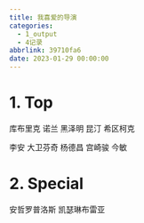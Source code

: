```yaml
---
title: 我喜爱的导演
categories:
  - 1_output
  - 4记录
abbrlink: 39710fa6
date: 2023-01-29 00:00:00
---
```


# 1. Top

库布里克
诺兰
黑泽明
昆汀
希区柯克

李安
大卫芬奇
杨德昌
宫崎骏
今敏

# 2. Special

安哲罗普洛斯
凯瑟琳布雷亚
